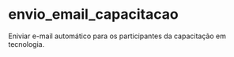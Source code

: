 # envio_email_capacitacao
Eniviar e-mail automático para os participantes da capacitação em tecnologia.
